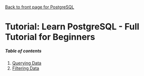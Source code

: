 [Back to front page for PostgreSQL](../index.md)

# Tutorial: Learn PostgreSQL - Full Tutorial for Beginners

##### Table of contents

1. [Querying Data](./1%20-%20Querying%20Data.md)
2. [Filtering Data](./2%20-%20Filtering%20Data.md)

